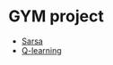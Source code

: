 # GYM project

* [Sarsa](https://github.com/bochendong/GYM-project/tree/master/Sarsa)
* [Q-learning](https://github.com/bochendong/GYM-project/tree/master/Q-learning)
